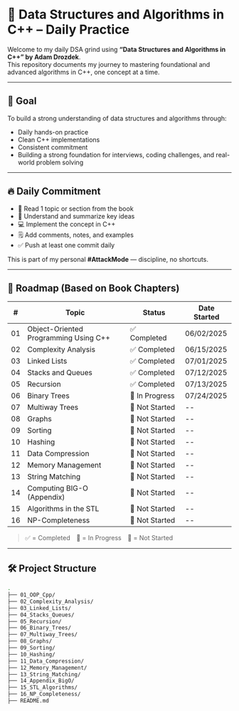 # 📘 Data Structures and Algorithms in C++ – Daily Practice

Welcome to my daily DSA grind using **“Data Structures and Algorithms in C++” by Adam Drozdek**.  
This repository documents my journey to mastering foundational and advanced algorithms in C++, one concept at a time.

---

## 🎯 Goal

To build a strong understanding of data structures and algorithms through:

- Daily hands-on practice
- Clean C++ implementations
- Consistent commitment
- Building a strong foundation for interviews, coding challenges, and real-world problem solving

---

## 🔥 Daily Commitment

- 📖 Read 1 topic or section from the book
- 🧠 Understand and summarize key ideas
- 💻 Implement the concept in C++
- 🗒️ Add comments, notes, and examples
- ✅ Push at least one commit daily

This is part of my personal **#AttackMode** — discipline, no shortcuts.

---

## 🧭 Roadmap (Based on Book Chapters)

| #   | Topic                                 | Status         | Date Started |
| --- | ------------------------------------- | -------------- | ------------ |
| 01  | Object-Oriented Programming Using C++ | ✅ Completed   | 06/02/2025   |
| 02  | Complexity Analysis                   | ✅ Completed   | 06/15/2025   |
| 03  | Linked Lists                          | ✅ Completed   | 07/01/2025   |
| 04  | Stacks and Queues                     | ✅ Completed   | 07/12/2025   |
| 05  | Recursion                             | ✅ Completed   | 07/13/2025   |
| 06  | Binary Trees                          | 📖 In Progress | 07/24/2025   |
| 07  | Multiway Trees                        | 🔲 Not Started | --           |
| 08  | Graphs                                | 🔲 Not Started | --           |
| 09  | Sorting                               | 🔲 Not Started | --           |
| 10  | Hashing                               | 🔲 Not Started | --           |
| 11  | Data Compression                      | 🔲 Not Started | --           |
| 12  | Memory Management                     | 🔲 Not Started | --           |
| 13  | String Matching                       | 🔲 Not Started | --           |
| 14  | Computing BIG-O (Appendix)            | 🔲 Not Started | --           |
| 15  | Algorithms in the STL                 | 🔲 Not Started | --           |
| 16  | NP-Completeness                       | 🔲 Not Started | --           |

> ✅ = Completed 📖 = In Progress 🔲 = Not Started

---

## 🛠️ Project Structure

```bash
.
├── 01_OOP_Cpp/
├── 02_Complexity_Analysis/
├── 03_Linked_Lists/
├── 04_Stacks_Queues/
├── 05_Recursion/
├── 06_Binary_Trees/
├── 07_Multiway_Trees/
├── 08_Graphs/
├── 09_Sorting/
├── 10_Hashing/
├── 11_Data_Compression/
├── 12_Memory_Management/
├── 13_String_Matching/
├── 14_Appendix_BigO/
├── 15_STL_Algorithms/
├── 16_NP_Completeness/
├── README.md
```
